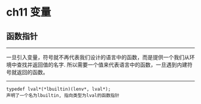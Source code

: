 # ch11 变量

## 函数指针
***
一旦引入变量，符号就不再代表我们设计的语言中的函数，而是提供一个我们从环境中查找并返回值的名字.
所以需要一个值来代表语言中的函数，一旦遇到内建符号就返回的函数。
***
```
typedef lval*(*lbuiltin)(lenv*, lval*);
声明了一个名为lbuiltin, 指向类型为lval的函数指针
```
